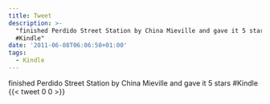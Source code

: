 ```yaml
---
title: Tweet
description: >-
  "finished Perdido Street Station by China Mieville and gave it 5 stars 
  #Kindle"
date: '2011-06-08T06:06:50+01:00'
tags:
  - Kindle
---
```

finished Perdido Street Station by China Mieville and gave it 5 stars  #Kindle
      {{< tweet 0 0 >}}
    
